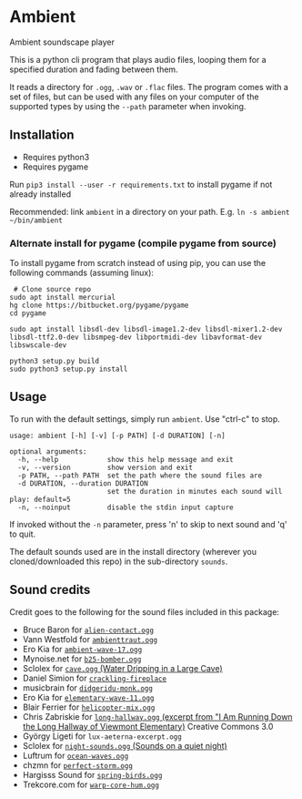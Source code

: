 # Ambient

Ambient soundscape player

This is a python cli program that plays audio files, looping them for a specified
duration and fading between them.

It reads a directory for `.ogg`, `.wav` or `.flac` files. The program comes
with a set of files, but can be used with any files on your computer of the
supported types by using the `--path` parameter when invoking.

## Installation

 - Requires python3
 - Requires pygame

Run `pip3 install --user -r requirements.txt` to install pygame if not already installed

Recommended: link `ambient` in a directory on your path. E.g. `ln -s ambient ~/bin/ambient`

### Alternate install for pygame (compile pygame from source)

To install pygame from scratch instead of using pip, you can use the following
commands (assuming linux):

```
 # Clone source repo
sudo apt install mercurial
hg clone https://bitbucket.org/pygame/pygame
cd pygame

sudo apt install libsdl-dev libsdl-image1.2-dev libsdl-mixer1.2-dev libsdl-ttf2.0-dev libsmpeg-dev libportmidi-dev libavformat-dev libswscale-dev

python3 setup.py build
sudo python3 setup.py install
```

## Usage

To run with the default settings, simply run `ambient`. Use "ctrl-c" to stop.

```
usage: ambient [-h] [-v] [-p PATH] [-d DURATION] [-n]

optional arguments:
  -h, --help            show this help message and exit
  -v, --version         show version and exit
  -p PATH, --path PATH  set the path where the sound files are
  -d DURATION, --duration DURATION
                        set the duration in minutes each sound will play: default=5
  -n, --noinput         disable the stdin input capture
```

If invoked without the `-n` parameter, press 'n' to skip to next sound and 'q'
to quit.

The default sounds used are in the install directory (wherever you
cloned/downloaded this repo) in the sub-directory `sounds`.

## Sound credits

Credit goes to the following for the sound files included in this package:

- Bruce Baron for [`alien-contact.ogg`](https://freesound.org/people/Sclolex/sounds/149131/)
- Vann Westfold for [`ambienttraut.ogg`](https://freesound.org/people/Vann%20Westfold/sounds/34308/)
- Ero Kia for [`ambient-wave-17.ogg`](https://freesound.org/people/deleted_user_2731495/sounds/395837/)
- Mynoise.net for [`b25-bomber.ogg`](https://mynoise.net/NoiseMachines/propellerNoiseGenerator.php?l=32353333252532141414&m=&d=0)
- Sclolex for [`cave.ogg` (Water Dripping in a Large Cave)](https://freesound.org/people/Sclolex/sounds/177958/)
- Daniel Simion for [`crackling-fireplace`](http://soundbible.com/2178-Crackling-Fireplace.html)
- musicbrain for [`didgeridu-monk.ogg`](https://freesound.org/people/musicbrain/sounds/376577/)
- Ero Kia for [`elementary-wave-11.ogg`](https://freesound.org/people/deleted_user_2731495/sounds/183881/)
- Blair Ferrier for [`helicopter-mix.ogg`](https://freesound.org/people/nofeedbak/sounds/41171/)
- Chris Zabriskie for [`long-hallway.ogg` (excerpt from "I Am Running Down the Long Hallway of Viewmont Elementary)](http://freemusicarchive.org/music/Chris_Zabriskie/I_Am_a_Man_Who_Will_Fight_for_Your_Honor/I_Am_Running_Down_the_Long_Hallway_of_Viewmont_Elementary") Creative Commons 3.0
- György Ligeti for `lux-aeterna-excerpt.ogg`
- Sclolex for [`night-sounds.ogg` (Sounds on a quiet night)](https://freesound.org/people/Sclolex/sounds/342106/)
- Luftrum for [`ocean-waves.ogg`](https://freesound.org/people/Luftrum/sounds/48412/)
- chzmn for [`perfect-storm.ogg`](https://weather.ambient-mixer.com/the-perfect-storm)
- Hargisss Sound for [`spring-birds.ogg`](https://freesound.org/people/hargissssound/sounds/345851/)
- Trekcore.com for [`warp-core-hum.ogg`](http://www.trekcore.com/audio/)
